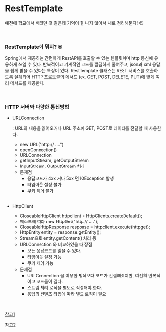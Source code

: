 # RestTemplate

예전에 학교에서 배웠던 것 같은데 기억이 잘 나지 않아서 새로 정리해둔다! 😉

<br>

### RestTemplate이 뭐지? 🙄

Spring에서 제공하는 간편하게 RestAPI를 호출할 수 있는 템플릿이며 http 통신에 유용하게 쓰일 수 있다. 반복적이고 기계적인 코드를 깔끔하게 줄여주고, json과 xml 응답을 쉽게 받을 수 있다는 특징이 있다. RestTemplate 클래스는 REST 서비스를 호출하도록 설계되어 HTTP 프로토콜의 메서드 (ex. GET, POST, DELETE, PUT)에 맞게 여러 메서드를 제공한다.

<br>

### HTTP 서버와 다양한 통신방법

+ URLConnection

  : URL의 내용을 읽어오거나 URL 주소에 GET, POST로 데이터를 전달할 때 사용한다.

  + new URL("http:// ....")
  + openConnection()
  + URLConnection
  + getInputStream, getOutputStream
  + InputStream, OutputStream 처리
  + 문제점
    + 응답코드가 4xx 거나 5xx 면 IOException 발생
    + 타임아웃 설정 불가
    + 쿠키 제어 불가

  <br>

+ HttpClient

  + CloseableHttpClient httpclient = HttpClients.createDefault();
  + 메소드에 따라 new HttpGet("http:// ....");
  + CloseableHttpResponse response = httpclient.execute(httpget);
  + HttpEntity entity = response.getEntity();
  + Stream으로 entity.getContent() 처리 등
  + URLConnection 와 비교하였을 때 장점
    - 모든 응답코드를 읽을 수 있다. 
    - 타임아웃 설정 가능
    - 쿠키 제어 가능
  + 문제점
    + URLConnection 을 이용한 방식보다 코드가 간결해졌지만, 여전히 반복적이고 코드들이 길다.
    + 스트림 처리 로직을 별도로 작성해야 한다.
    + 응답의 컨텐츠 타입에 따라 별도 로직이 필요

<br>



[참고1](https://sjh836.tistory.com/141)

[참고2](https://docs.spring.io/spring-framework/docs/current/javadoc-api/org/springframework/web/client/RestTemplate.html)
